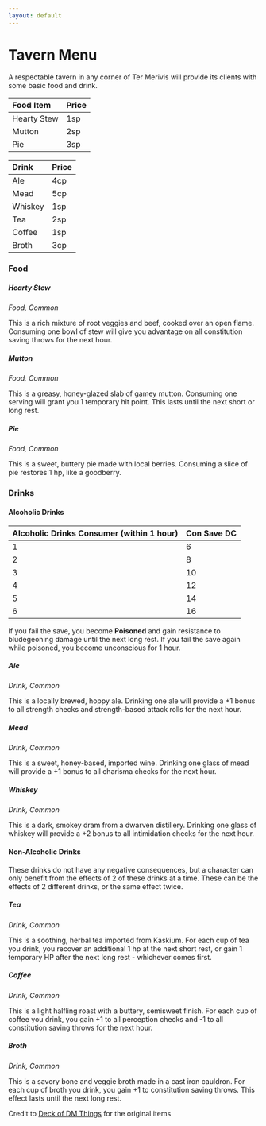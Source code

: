 ```yaml
---
layout: default
---
```


# Tavern Menu

A respectable tavern in any corner of Ter Merivis will provide its clients with some basic food and drink.

| Food Item   | Price |
| :---------- | :---- |
| Hearty Stew | 1sp   |
| Mutton      | 2sp   |
| Pie         | 3sp   |

| Drink   | Price |
| :------ | :---- |
| Ale     | 4cp   |
| Mead    | 5cp   |
| Whiskey | 1sp   |
| Tea     | 2sp   |
| Coffee  | 1sp   |
| Broth   | 3cp   |



### Food
##### Hearty Stew
_Food, Common_

This is a rich mixture of root veggies and beef, cooked over an open flame.
Consuming one bowl of stew will give you advantage on all constitution saving throws for the next hour.

##### Mutton
_Food, Common_

This is a greasy, honey-glazed slab of gamey mutton.
Consuming one serving will grant you 1 temporary hit point. This lasts until the next short or long rest.

##### Pie
_Food, Common_

This is a sweet, buttery pie made with local berries.
Consuming a slice of pie restores 1 hp, like a goodberry.

### Drinks

#### Alcoholic Drinks

| Alcoholic Drinks Consumer (within 1 hour) | Con Save DC |
| :---------------------------------------- | :---------- |
| 1                                         | 6           |
| 2                                         | 8           |
| 3                                         | 10          |
| 4                                         | 12          |
| 5                                         | 14          |
| 6                                         | 16          |
If you fail the save, you become **Poisoned** and gain resistance to bludegeoning damage until the next long rest. If you fail the save again while poisoned, you become unconscious for 1 hour.

##### Ale
_Drink, Common_

This is a locally brewed, hoppy ale.
Drinking one ale will provide a +1 bonus to all strength checks and strength-based attack rolls for the next hour.

##### Mead
_Drink, Common_

This is a sweet, honey-based, imported wine.
Drinking one glass of mead will provide a +1 bonus to all charisma checks for the next hour.

##### Whiskey
_Drink, Common_

This is a dark, smokey dram from a dwarven distillery.
Drinking one glass of whiskey will provide a +2 bonus to all intimidation checks for the next hour.

#### Non-Alcoholic Drinks
These drinks do not have any negative consequences, but a character can only benefit from the effects of 2 of these drinks at a time. These can be the effects of 2 different drinks, or the same effect twice.

##### Tea
_Drink, Common_

This is a soothing, herbal tea imported from Kaskium.
For each cup of tea you drink, you recover an additional 1 hp at the next short rest, or gain 1 temporary HP after the next long rest - whichever comes first.

##### Coffee
_Drink, Common_

This is a light halfling roast with a buttery, semisweet finish.
For each cup of coffee you drink, you gain +1 to all perception checks and -1 to all constitution saving throws for the next hour.

##### Broth
_Drink, Common_

This is a savory bone and veggie broth made in a cast iron cauldron.
For each cup of broth you drink, you gain +1 to constitution saving throws. This effect lasts until the next long rest.


Credit to [Deck of DM Things](https://www.youtube.com/@deck_of_DM_Things) for the original items
